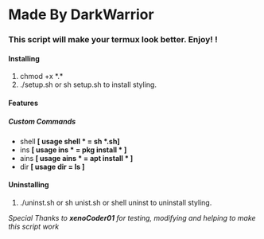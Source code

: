 # Made By DarkWarrior
### This script will make your termux look better. Enjoy! ! 

#### Installing

1. chmod +x \*.\*
2. ./setup.sh or sh setup.sh to install styling. 

#### Features
##### Custom Commands
+ shell **[ usage shell \* = sh \*.sh]**
+ ins **[ usage ins \* = pkg install \* ]**
+ ains **[ usage ains \* = apt install \* ]**
+ dir **[ usage dir = ls ]**

#### Uninstalling
1. ./uninst.sh or sh unist.sh or shell uninst to uninstall styling.

*Special Thanks to **xenoCoder01**
for testing, modifying and helping to make this script work*
